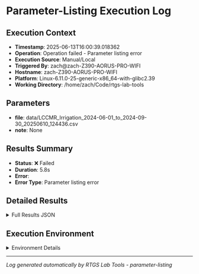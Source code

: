 # Parameter-Listing Execution Log

## Execution Context
- **Timestamp**: 2025-06-13T16:00:39.018362
- **Operation**: Operation failed - Parameter listing error
- **Execution Source**: Manual/Local
- **Triggered By**: zach@zach-Z390-AORUS-PRO-WIFI
- **Hostname**: zach-Z390-AORUS-PRO-WIFI
- **Platform**: Linux-6.11.0-25-generic-x86_64-with-glibc2.39
- **Working Directory**: /home/zach/Code/rtgs-lab-tools

## Parameters
- **file**: data/LCCMR_Irrigation_2024-06-01_to_2024-09-30_20250610_124436.csv
- **note**: None

## Results Summary
- **Status**: ❌ Failed
- **Duration**: 5.8s
- **Error**: 
- **Error Type**: Parameter listing error

## Detailed Results
<details>
<summary>Full Results JSON</summary>

```json
{
  "success": false,
  "error": "",
  "error_type": "Parameter listing error",
  "start_time": "2025-06-13T16:00:33.233618",
  "end_time": "2025-06-13T16:00:39.018338"
}
```
</details>

## Execution Environment
<details>
<summary>Environment Details</summary>

```json
{
  "timestamp": "2025-06-13T16:00:39.018362",
  "user": "zach",
  "hostname": "zach-Z390-AORUS-PRO-WIFI",
  "platform": "Linux-6.11.0-25-generic-x86_64-with-glibc2.39",
  "python_version": "3.12.3",
  "working_directory": "/home/zach/Code/rtgs-lab-tools",
  "script_path": "/home/zach/Code/rtgs-lab-tools/src/rtgs_lab_tools/visualization/cli.py",
  "tool_name": "parameter-listing",
  "environment_variables": {
    "CI": "false",
    "GITHUB_ACTIONS": "false",
    "GITHUB_ACTOR": null,
    "GITHUB_WORKFLOW": null,
    "GITHUB_RUN_ID": null,
    "MCP_SESSION": "false",
    "MCP_USER": null
  },
  "execution_source": "Manual/Local",
  "triggered_by": "zach@zach-Z390-AORUS-PRO-WIFI"
}
```
</details>

---
*Log generated automatically by RTGS Lab Tools - parameter-listing*
